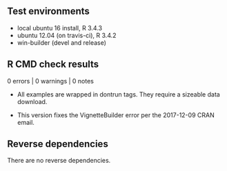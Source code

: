 ## Test environments
* local ubuntu 16 install, R 3.4.3
* ubuntu 12.04 (on travis-ci), R 3.4.2
* win-builder (devel and release)

## R CMD check results

0 errors | 0 warnings | 0 notes

* All examples are wrapped in dontrun tags. They require a sizeable data download.

* This version fixes the VignetteBuilder error per the 2017-12-09 CRAN email.

## Reverse dependencies

There are no reverse dependencies.

